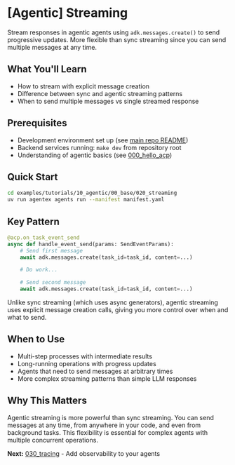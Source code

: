 # [Agentic] Streaming

Stream responses in agentic agents using `adk.messages.create()` to send progressive updates. More flexible than sync streaming since you can send multiple messages at any time.

## What You'll Learn
- How to stream with explicit message creation
- Difference between sync and agentic streaming patterns
- When to send multiple messages vs single streamed response

## Prerequisites
- Development environment set up (see [main repo README](https://github.com/scaleapi/scale-agentex))
- Backend services running: `make dev` from repository root
- Understanding of agentic basics (see [000_hello_acp](../000_hello_acp/))

## Quick Start

```bash
cd examples/tutorials/10_agentic/00_base/020_streaming
uv run agentex agents run --manifest manifest.yaml
```

## Key Pattern

```python
@acp.on_task_event_send
async def handle_event_send(params: SendEventParams):
    # Send first message
    await adk.messages.create(task_id=task_id, content=...)

    # Do work...

    # Send second message
    await adk.messages.create(task_id=task_id, content=...)
```

Unlike sync streaming (which uses async generators), agentic streaming uses explicit message creation calls, giving you more control over when and what to send.

## When to Use
- Multi-step processes with intermediate results
- Long-running operations with progress updates
- Agents that need to send messages at arbitrary times
- More complex streaming patterns than simple LLM responses

## Why This Matters
Agentic streaming is more powerful than sync streaming. You can send messages at any time, from anywhere in your code, and even from background tasks. This flexibility is essential for complex agents with multiple concurrent operations.

**Next:** [030_tracing](../030_tracing/) - Add observability to your agents
